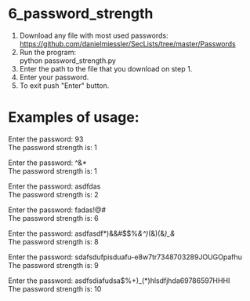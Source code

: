 # 6_password_strength

1. Download any file with most used passwords:<br />
    https://github.com/danielmiessler/SecLists/tree/master/Passwords<br />
2. Run the program:<br />
    python password_strength.py<br />
3. Enter the path to the file that you download on step 1.<br />
4. Enter your password.<br />
5. To exit push "Enter" button.<br />

# Examples of usage:<br />

Enter the password: 93<br />
The password strength is: 1

Enter the password: ^&*<br />
The password strength is: 1

Enter the password: asdfdas<br />
The password strength is: 2

Enter the password: fadas!@#<br />
The password strength is: 6

Enter the password: asdfasdf*)&$%*$&#$$%*&^)*(&)(&*)_&*<br />
The password strength is: 8

Enter the password: sdafsdufpisduafu-e8w7tr7348703289JOUGOpafhu<br />
The password strength is: 9

Enter the password: asdfsdiafudsa$%+)_(*)hlsdfjhda69786597HHHI<br />
The password strength is: 10
